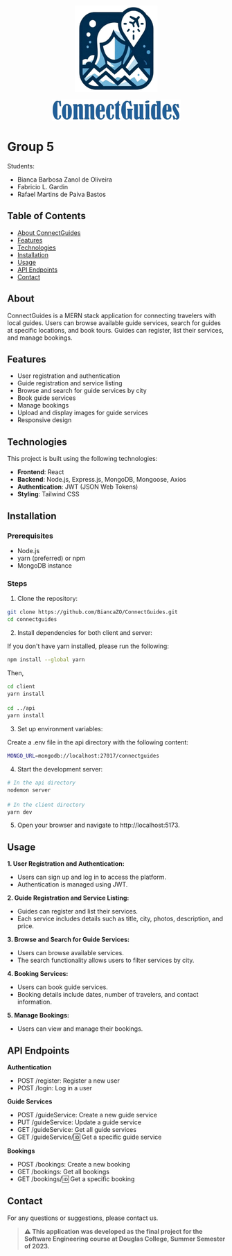 <p align="center">
  <img src="client/public/assets/logo.png" alt="App logo" height="200"/>
</p>
<p align="center">
  <img src="client/public/assets/logoName.png" alt="App name" height="50"/>
</p>

# Group 5
Students:
- Bianca Barbosa Zanol de Oliveira
- Fabricio L. Gardin
- Rafael Martins de Paiva Bastos

## Table of Contents

- [About ConnectGuides](#about)
- [Features](#features)
- [Technologies](#technologies)
- [Installation](#installation)
- [Usage](#usage)
- [API Endpoints](#api-endpoints)
- [Contact](#contact)

## About

ConnectGuides is a MERN stack application for connecting travelers with local guides. Users can browse available guide services, search for guides at specific locations, and book tours. Guides can register, list their services, and manage bookings.

## Features

- User registration and authentication
- Guide registration and service listing
- Browse and search for guide services by city
- Book guide services
- Manage bookings
- Upload and display images for guide services
- Responsive design

## Technologies

This project is built using the following technologies:

- **Frontend**: React
- **Backend**: Node.js, Express.js, MongoDB, Mongoose, Axios
- **Authentication**: JWT (JSON Web Tokens)
- **Styling**: Tailwind CSS

## Installation

### Prerequisites

- Node.js
- yarn (preferred) or npm
- MongoDB instance

### Steps

1. Clone the repository:

```bash
git clone https://github.com/BiancaZO/ConnectGuides.git
cd connectguides
```

2. Install dependencies for both client and server:
 
If you don't have yarn installed, please run the following:

```bash
npm install --global yarn
```

Then,

```bash
cd client
yarn install

cd ../api
yarn install
```

3. Set up environment variables:

Create a .env file in the api directory with the following content:
```bash
MONGO_URL=mongodb://localhost:27017/connectguides
```

4. Start the development server:

```bash
# In the api directory
nodemon server

# In the client directory
yarn dev
```

5. Open your browser and navigate to http://localhost:5173.

## Usage
**1. User Registration and Authentication:**
- Users can sign up and log in to access the platform.
- Authentication is managed using JWT.
  
**2. Guide Registration and Service Listing:**
- Guides can register and list their services.
- Each service includes details such as title, city, photos, description, and price.
  
**3. Browse and Search for Guide Services:**
- Users can browse available services.
- The search functionality allows users to filter services by city.

**4. Booking Services:**
- Users can book guide services.
- Booking details include dates, number of travelers, and contact information.

**5. Manage Bookings:**
- Users can view and manage their bookings.

## API Endpoints
**Authentication**
- POST /register: Register a new user
- POST /login: Log in a user
  
**Guide Services**
- POST /guideService: Create a new guide service
- PUT /guideService: Update a guide service
- GET /guideService: Get all guide services
- GET /guideService/:id: Get a specific guide service
  
**Bookings**
- POST /bookings: Create a new booking
- GET /bookings: Get all bookings
- GET /bookings/:id: Get a specific booking

## Contact
For any questions or suggestions, please contact us.

> **⚠️ This application was developed as the final project for the Software Engineering course at Douglas College, Summer Semester of 2023.**
